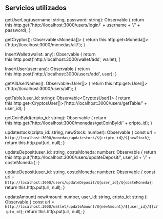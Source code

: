 ## Servicios utilizados

getUserLog(username: string, password: string): Observable<User> {
    return this.http.get<User>('http://localhost:3000/users/login/' + username + '/' + password);
}

getCryptos(): Observable<Moneda[]> {
    return this.http.get<Moneda[]>('http://localhost:3000/monedas/all/');
}

InsertWallet(wallet: any): Observable<Wallet> {
    return this.http.post<Wallet>('http://localhost:3000/wallet/add', wallet);
}

InsertUser(user: any): Observable<User> {
    return this.http.post<User>('http://localhost:3000/users/add', user);
}

getAllUserNames(): Observable<User[]> {
    return this.http.get<User[]>('http://localhost:3000/users/all');
}

getTable(user_id: string): Observable<CryptosUser[]> {
    return this.http.get<CryptosUser[]>('http://localhost:3000/users/getTable/' + user_id);
}

getCoinById(cripto_id: string): Observable<Moneda> {
    return this.http.get<Moneda>('http://localhost:3000/monedas/getCoinById/' + cripto_id);
}

updatestock(cripto_id: string, newStock: number): Observable<any> {
    const url = `http://localhost:3000/monedas/updatestock/${cripto_id}/${newStock}`;
    return this.http.put<any>(url, null);
}

updateDeposit(user_id: string, costeMoneda: number): Observable<any> {
    return this.http.put<any>('http://localhost:3000/users/updateDeposit/', user_id + '/' + costeMoneda );
}

updateDeposit(user_id: string, costeMoneda: number): Observable<any> {
    const url = `http://localhost:3000/users/updateDeposit/${user_id}/${costeMoneda}`;
    return this.http.put<any>(url, null);
}

updateAmount(
    newAmount: number,
    user_id: string,
    cripto_id: string
): Observable<any> {
    const url = `http://localhost:3000/wallet/updateAmount/${newAmount}/${user_id}/${cripto_id}`;
    return this.http.put<any>(url, null);
}
